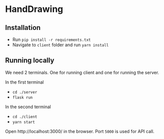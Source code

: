 # HandDrawing

## Installation
- Run `pip install -r requirements.txt`
- Navigate to `client` folder and run `yarn install`

## Running locally
We need 2 terminals. One for running client and one for running the server.

In the first terminal
- `cd ./server`
- `flask run`

In the second terminal
- `cd ./client`
- `yarn start`

Open http://localhost:3000/ in the browser. Port `5000` is used for API call.